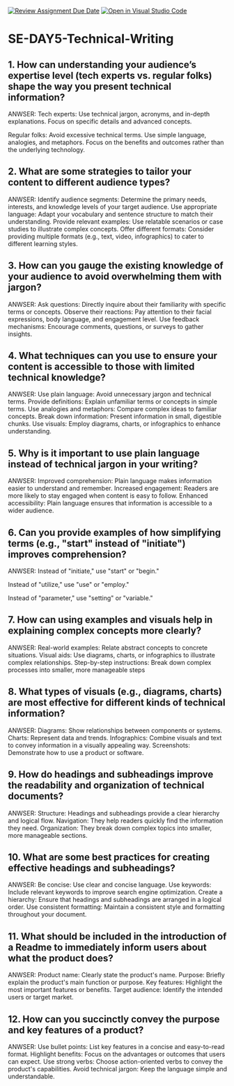 [![Review Assignment Due Date](https://classroom.github.com/assets/deadline-readme-button-22041afd0340ce965d47ae6ef1cefeee28c7c493a6346c4f15d667ab976d596c.svg)](https://classroom.github.com/a/zsAR-pyY)
[![Open in Visual Studio Code](https://classroom.github.com/assets/open-in-vscode-2e0aaae1b6195c2367325f4f02e2d04e9abb55f0b24a779b69b11b9e10269abc.svg)](https://classroom.github.com/online_ide?assignment_repo_id=15652751&assignment_repo_type=AssignmentRepo)
# SE-DAY5-Technical-Writing
## 1. How can understanding your audience’s expertise level (tech experts vs. regular folks) shape the way you present technical information?

ANWSER:
Tech experts: Use technical jargon, acronyms, and in-depth explanations. Focus on specific details and advanced concepts.

Regular folks: Avoid excessive technical terms. Use simple language, analogies, and metaphors. Focus on the benefits and outcomes rather than the underlying technology.


## 2. What are some strategies to tailor your content to different audience types?

ANWSER:
Identify audience segments: Determine the primary needs, interests, and knowledge levels of your target audience.
Use appropriate language: Adapt your vocabulary and sentence structure to match their understanding.
Provide relevant examples: Use relatable scenarios or case studies to illustrate complex concepts.
Offer different formats: Consider providing multiple formats (e.g., text, video, infographics) to cater to different learning styles.




## 3. How can you gauge the existing knowledge of your audience to avoid overwhelming them with jargon?

ANWSER:
Ask questions: Directly inquire about their familiarity with specific terms or concepts.
Observe their reactions: Pay attention to their facial expressions, body language, and engagement level.
Use feedback mechanisms: Encourage comments, questions, or surveys to gather insights.


## 4. What techniques can you use to ensure your content is accessible to those with limited technical knowledge?

ANWSER:
Use plain language: Avoid unnecessary jargon and technical terms.
Provide definitions: Explain unfamiliar terms or concepts in simple terms.
Use analogies and metaphors: Compare complex ideas to familiar concepts.
Break down information: Present information in small, digestible chunks.
Use visuals: Employ diagrams, charts, or infographics to enhance understanding.


## 5. Why is it important to use plain language instead of technical jargon in your writing?

ANWSER:
Improved comprehension: Plain language makes information easier to understand and remember.
Increased engagement: Readers are more likely to stay engaged when content is easy to follow.
Enhanced accessibility: Plain language ensures that information is accessible to a wider audience.


## 6. Can you provide examples of how simplifying terms (e.g., "start" instead of "initiate") improves comprehension?

ANWSER:
Instead of "initiate," use "start" or "begin."


Instead of "utilize," use "use" or "employ."


Instead of "parameter," use "setting" or "variable."


## 7. How can using examples and visuals help in explaining complex concepts more clearly?

ANWSER:
Real-world examples: Relate abstract concepts to concrete situations.
Visual aids: Use diagrams, charts, or infographics to illustrate complex relationships.
Step-by-step instructions: Break down complex processes into smaller, more manageable steps


## 8. What types of visuals (e.g., diagrams, charts) are most effective for different kinds of technical information?

ANWSER:
Diagrams: Show relationships between components or systems.
Charts: Represent data and trends.
Infographics: Combine visuals and text to convey information in a visually appealing way.
Screenshots: Demonstrate how to use a product or software.


## 9. How do headings and subheadings improve the readability and organization of technical documents?

ANWSER:
Structure: Headings and subheadings provide a clear hierarchy and logical flow.
Navigation: They help readers quickly find the information they need.
Organization: They break down complex topics into smaller, more manageable sections.



## 10. What are some best practices for creating effective headings and subheadings?

ANWSER:
Be concise: Use clear and concise language.
Use keywords: Include relevant keywords to improve search engine optimization.
Create a hierarchy: Ensure that headings and subheadings are arranged in a logical order.
Use consistent formatting: Maintain a consistent style and formatting throughout your document.

## 11. What should be included in the introduction of a Readme to immediately inform users about what the product does?

ANWSER:
Product name: Clearly state the product's name.
Purpose: Briefly explain the product's main function or purpose.
Key features: Highlight the most important features or benefits.
Target audience: Identify the intended users or target market.



## 12. How can you succinctly convey the purpose and key features of a product?

ANWSER:
Use bullet points: List key features in a concise and easy-to-read format.
Highlight benefits: Focus on the advantages or outcomes that users can expect.
Use strong verbs: Choose action-oriented verbs to convey the product's capabilities.
Avoid technical jargon: Keep the language simple and understandable.







